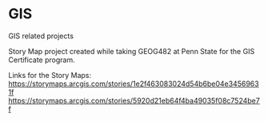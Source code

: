 # GIS
GIS related projects

Story Map project created while taking GEOG482 at Penn State for the GIS Certificate program.

Links for the Story Maps:
https://storymaps.arcgis.com/stories/1e2f463083024d54b6be04e34569631f
https://storymaps.arcgis.com/stories/5920d21eb64f4ba49035f08c7524be7f

